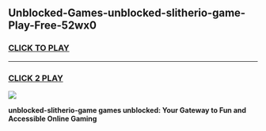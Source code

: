 
## Unblocked-Games-unblocked-slitherio-game-Play-Free-52wx0
<h3>
<a href="https://premium76.site?title=unblocked-slitherio-game&ref=18A">CLICK TO PLAY</a></h3>
<hr>

<h3>
<a href="https://premium76.site?title=unblocked-slitherio-game&ref=18A">CLICK 2 PLAY</a>
  
</h3>

<a href="https://premium76.site?title=unblocked-slitherio-game&ref=18A"><img src="https://clearcache.store/games.png"></a>


**unblocked-slitherio-game games unblocked: Your Gateway to Fun and Accessible Online Gaming**
